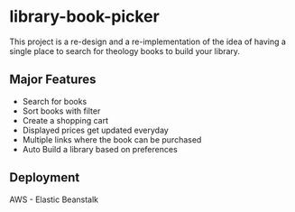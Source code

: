 # library-book-picker

This project is a re-design and a re-implementation of the idea of having a single place to search for theology books to build your library.

## Major Features

- Search for books
- Sort books with filter
- Create a shopping cart 
- Displayed prices get updated everyday
- Multiple links where the book can be purchased
- Auto Build a library based on preferences

## Deployment
AWS - Elastic Beanstalk 
